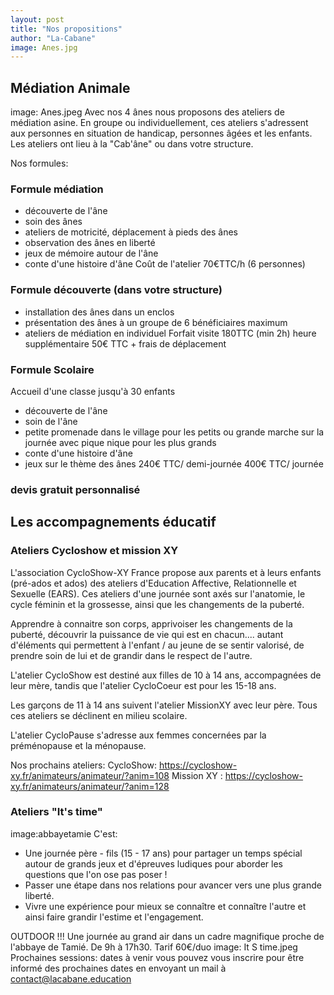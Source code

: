 ```yaml
---
layout: post
title: "Nos propositions"
author: "La-Cabane"
image: Anes.jpg
---
```


## Médiation Animale
image: Anes.jpeg 
Avec nos 4 ânes nous proposons des ateliers de médiation asine.
En groupe ou individuellement, ces ateliers s'adressent aux personnes en situation de handicap, personnes âgées et les enfants. 
Les ateliers ont lieu à la "Cab'âne" ou dans votre structure.

Nos formules:
### Formule médiation 
- découverte de l'âne
- soin des ânes
- ateliers de motricité, déplacement à pieds des ânes
- observation des ânes en liberté
- jeux de mémoire autour de l'âne
- conte d'une histoire d'âne
Coût de l'atelier 70€TTC/h (6 personnes)

### Formule découverte (dans votre structure)
- installation des ânes dans un enclos
- présentation des ânes à un groupe de 6 bénéficiaires maximum
- ateliers de médiation en individuel
Forfait visite 180TTC (min 2h)
heure supplémentaire 50€ TTC + frais de déplacement

### Formule Scolaire
Accueil d'une classe jusqu'à 30 enfants 
- découverte de l'âne
- soin de l'âne
- petite promenade dans le village pour les petits ou grande marche sur la journée avec pique nique pour les plus grands
- conte d'une histoire d'âne
- jeux sur le thème des ânes
240€ TTC/ demi-journée
400€ TTC/ journée

### devis gratuit personnalisé 

## Les accompagnements éducatif

### Ateliers Cycloshow et mission XY
L'association CycloShow-XY France propose aux parents et à leurs enfants (pré-ados et ados) des ateliers d'Education Affective, Relationnelle et Sexuelle (EARS). Ces ateliers d'une journée sont axés sur l'anatomie, le cycle féminin et la grossesse, ainsi que les changements de la puberté.

Apprendre à connaitre son corps, apprivoiser les changements de la puberté, découvrir la puissance de vie qui est en chacun.... autant d'éléments qui permettent à l'enfant / au jeune de se sentir valorisé, de prendre soin de lui et de grandir dans le respect de l'autre.

L'atelier CycloShow est destiné aux filles de 10 à 14 ans, accompagnées de leur mère, tandis que l'atelier CycloCoeur est pour les 15-18 ans.

Les garçons de 11 à 14 ans suivent l'atelier MissionXY avec leur père. Tous ces ateliers se déclinent en milieu scolaire.

L'atelier CycloPause s'adresse aux femmes concernées par la préménopause et la ménopause.

Nos prochains ateliers:
CycloShow: https://cycloshow-xy.fr/animateurs/animateur/?anim=108
Mission XY : https://cycloshow-xy.fr/animateurs/animateur/?anim=128

### Ateliers "It's time"
image:abbayetamie
C'est:
- Une journée père - fils (15 - 17 ans) pour partager un temps spécial autour de grands jeux et d'épreuves ludiques pour aborder les questions que l'on ose pas poser !
- Passer une étape dans nos relations pour avancer vers une plus grande liberté.
- Vivre une expérience pour mieux se connaître et connaître l'autre et ainsi faire grandir l'estime et l'engagement.
  
OUTDOOR !!! Une journée au grand air dans un cadre magnifique proche de l'abbaye de Tamié. 
De 9h à 17h30.
Tarif 60€/duo
image: It S time.jpeg
Prochaines sessions: dates à venir
vous pouvez vous inscrire pour être informé des prochaines dates en envoyant un mail à contact@lacabane.education


